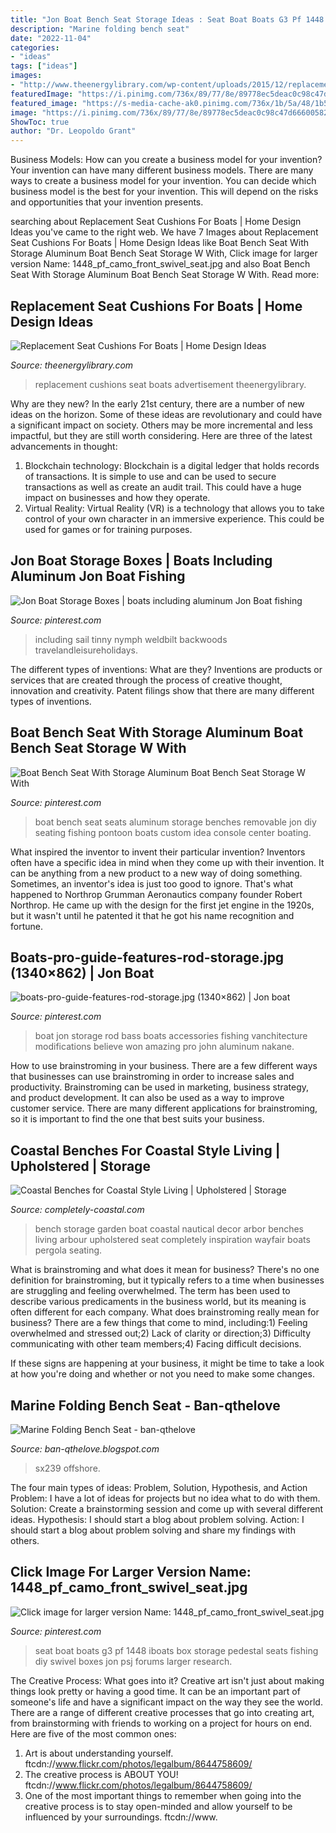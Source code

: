 ```yaml
---
title: "Jon Boat Bench Seat Storage Ideas : Seat Boat Boats G3 Pf 1448 Iboats Box Storage Pedestal Seats Fishing Diy Swivel Boxes Jon Psj Forums Larger Research"
description: "Marine folding bench seat"
date: "2022-11-04"
categories:
- "ideas"
tags: ["ideas"]
images:
- "http://www.theenergylibrary.com/wp-content/uploads/2015/12/replacement-seat-cushions-for-boats.jpg"
featuredImage: "https://i.pinimg.com/736x/89/77/8e/89778ec5deac0c98c47d6660058280b1.jpg"
featured_image: "https://s-media-cache-ak0.pinimg.com/736x/1b/5a/48/1b5a488b661a7486c7015869b0f32e90.jpg"
image: "https://i.pinimg.com/736x/89/77/8e/89778ec5deac0c98c47d6660058280b1.jpg"
ShowToc: true
author: "Dr. Leopoldo Grant"
---
```



Business Models: How can you create a business model for your invention?
Your invention can have many different business models. There are many ways to create a business model for your invention. You can decide which business model is the best for your invention. This will depend on the risks and opportunities that your invention presents.

	

		
searching about Replacement Seat Cushions For Boats | Home Design Ideas you've came to the right web. We have 7 Images about Replacement Seat Cushions For Boats | Home Design Ideas like Boat Bench Seat With Storage Aluminum Boat Bench Seat Storage W With, Click image for larger version Name: 1448_pf_camo_front_swivel_seat.jpg and also Boat Bench Seat With Storage Aluminum Boat Bench Seat Storage W With. Read more:
		
    
## Replacement Seat Cushions For Boats | Home Design Ideas

<img loading=lazy src="http://www.theenergylibrary.com/wp-content/uploads/2015/12/replacement-seat-cushions-for-boats.jpg" onerror="this.onerror=null;this.src='https://tse2.mm.bing.net/th?id=OIP.VP5n2Abmi5lVPJ-slCctBwHaHf&amp;pid=15.1';" alt="Replacement Seat Cushions For Boats | Home Design Ideas">

_Source: theenergylibrary.com_

>replacement cushions seat boats advertisement theenergylibrary. 

	

Why are they new?
In the early 21st century, there are a number of new ideas on the horizon. Some of these ideas are revolutionary and could have a significant impact on society. Others may be more incremental and less impactful, but they are still worth considering. Here are three of the latest advancements in thought: 
1) Blockchain technology: Blockchain is a digital ledger that holds records of transactions. It is simple to use and can be used to secure transactions as well as create an audit trail. This could have a huge impact on businesses and how they operate. 
2) Virtual Reality: Virtual Reality (VR) is a technology that allows you to take control of your own character in an immersive experience. This could be used for games or for training purposes.

    
## Jon Boat Storage Boxes | Boats Including Aluminum Jon Boat Fishing

<img loading=lazy src="https://s-media-cache-ak0.pinimg.com/736x/1b/5a/48/1b5a488b661a7486c7015869b0f32e90.jpg" onerror="this.onerror=null;this.src='https://tse3.mm.bing.net/th?id=OIP.rcllqfdjPdU8PdblEGr3qgHaFj&amp;pid=15.1';" alt="Jon Boat Storage Boxes | boats including aluminum Jon Boat fishing">

_Source: pinterest.com_

>including sail tinny nymph weldbilt backwoods travelandleisureholidays. 

	

The different types of inventions: What are they?
Inventions are products or services that are created through the process of creative thought, innovation and creativity. Patent filings show that there are many different types of inventions.

    
## Boat Bench Seat With Storage Aluminum Boat Bench Seat Storage W With

<img loading=lazy src="https://i.pinimg.com/736x/89/77/8e/89778ec5deac0c98c47d6660058280b1.jpg" onerror="this.onerror=null;this.src='https://tse4.mm.bing.net/th?id=OIP.Sw-gZAg642h1BH6lt13B1QHaFj&amp;pid=15.1';" alt="Boat Bench Seat With Storage Aluminum Boat Bench Seat Storage W With">

_Source: pinterest.com_

>boat bench seat seats aluminum storage benches removable jon diy seating fishing pontoon boats custom idea console center boating. 

	

What inspired the inventor to invent their particular invention?
Inventors often have a specific idea in mind when they come up with their invention. It can be anything from a new product to a new way of doing something. Sometimes, an inventor's idea is just too good to ignore. That's what happened to Northrop Grumman Aeronautics company founder Robert Northrop. He came up with the design for the first jet engine in the 1920s, but it wasn't until he patented it that he got his name recognition and fortune.

    
## Boats-pro-guide-features-rod-storage.jpg (1340×862) | Jon Boat

<img loading=lazy src="https://i.pinimg.com/originals/11/6f/7e/116f7ee6e6f6e4f00ad441a8790482bb.jpg" onerror="this.onerror=null;this.src='https://tse1.mm.bing.net/th?id=OIP.9pRz7kgJUgiV0TSsho29DgHaEw&amp;pid=15.1';" alt="boats-pro-guide-features-rod-storage.jpg (1340×862) | Jon boat">

_Source: pinterest.com_

>boat jon storage rod bass boats accessories fishing vanchitecture modifications believe won amazing pro john aluminum nakane. 

	

How to use brainstroming in your business.
There are a few different ways that businesses can use brainstroming in order to increase sales and productivity. Brainstroming can be used in marketing, business strategy, and product development. It can also be used as a way to improve customer service. There are many different applications for brainstroming, so it is important to find the one that best suits your business.

    
## Coastal Benches For Coastal Style Living | Upholstered | Storage

<img loading=lazy src="https://2.bp.blogspot.com/-iBnZ7vK5vjA/XIVp7qXt1GI/AAAAAAABSqU/YlNgMh3IrrwmLeKiTqJNTsPiodmOSPXYQCLcBGAs/s1600/Boat-Arbor-Garden-Bench.jpg" onerror="this.onerror=null;this.src='https://tse2.mm.bing.net/th?id=OIP.8Fc8Y9S2Phe1PuYp_FsLHAHaKL&amp;pid=15.1';" alt="Coastal Benches for Coastal Style Living | Upholstered | Storage">

_Source: completely-coastal.com_

>bench storage garden boat coastal nautical decor arbor benches living arbour upholstered seat completely inspiration wayfair boats pergola seating. 

	

What is brainstroming and what does it mean for business?
There's no one definition for brainstroming, but it typically refers to a time when businesses are struggling and feeling overwhelmed. The term has been used to describe various predicaments in the business world, but its meaning is often different for each company. 
What does brainstroming really mean for business? There are a few things that come to mind, including:1) Feeling overwhelmed and stressed out;2) Lack of clarity or direction;3) Difficulty communicating with other team members;4) Facing difficult decisions. 

If these signs are happening at your business, it might be time to take a look at how you're doing and whether or not you need to make some changes.

    
## Marine Folding Bench Seat - Ban-qthelove

<img loading=lazy src="https://www.seabornboats.com/wp-content/uploads/2018/03/sea-born-sx239-rear-fold-down-bench-seat.png" onerror="this.onerror=null;this.src='https://tse2.mm.bing.net/th?id=OIP.r8vn-5DaRzxjsTDZ8aplfQHaE7&amp;pid=15.1';" alt="Marine Folding Bench Seat - ban-qthelove">

_Source: ban-qthelove.blogspot.com_

>sx239 offshore. 

	

The four main types of ideas: Problem, Solution, Hypothesis, and Action
Problem: I have a lot of ideas for projects but no idea what to do with them.
Solution: Create a brainstorming session and come up with several different ideas.
Hypothesis: I should start a blog about problem solving.
Action: I should start a blog about problem solving and share my findings with others.

    
## Click Image For Larger Version Name: 1448_pf_camo_front_swivel_seat.jpg

<img loading=lazy src="https://i.pinimg.com/originals/9f/49/d8/9f49d81dc19327b8f617feba7f8174ef.jpg" onerror="this.onerror=null;this.src='https://tse2.mm.bing.net/th?id=OIP.w5i6sYZfC9T1EhwdG_WOGgHaE6&amp;pid=15.1';" alt="Click image for larger version Name: 1448_pf_camo_front_swivel_seat.jpg">

_Source: pinterest.com_

>seat boat boats g3 pf 1448 iboats box storage pedestal seats fishing diy swivel boxes jon psj forums larger research. 

	

The Creative Process: What goes into it?
Creative art isn't just about making things look pretty or having a good time. It can be an important part of someone's life and have a significant impact on the way they see the world. There are a range of different creative processes that go into creating art, from brainstorming with friends to working on a project for hours on end. Here are five of the most common ones: 
1) Art is about understanding yourself. ftcdn://www.flickr.com/photos/legalbum/8644758609/
2) The creative process is ABOUT YOU! ftcdn://www.flickr.com/photos/legalbum/8644758609/
3) One of the most important things to remember when going into the creative process is to stay open-minded and allow yourself to be influenced by your surroundings. ftcdn://www.

